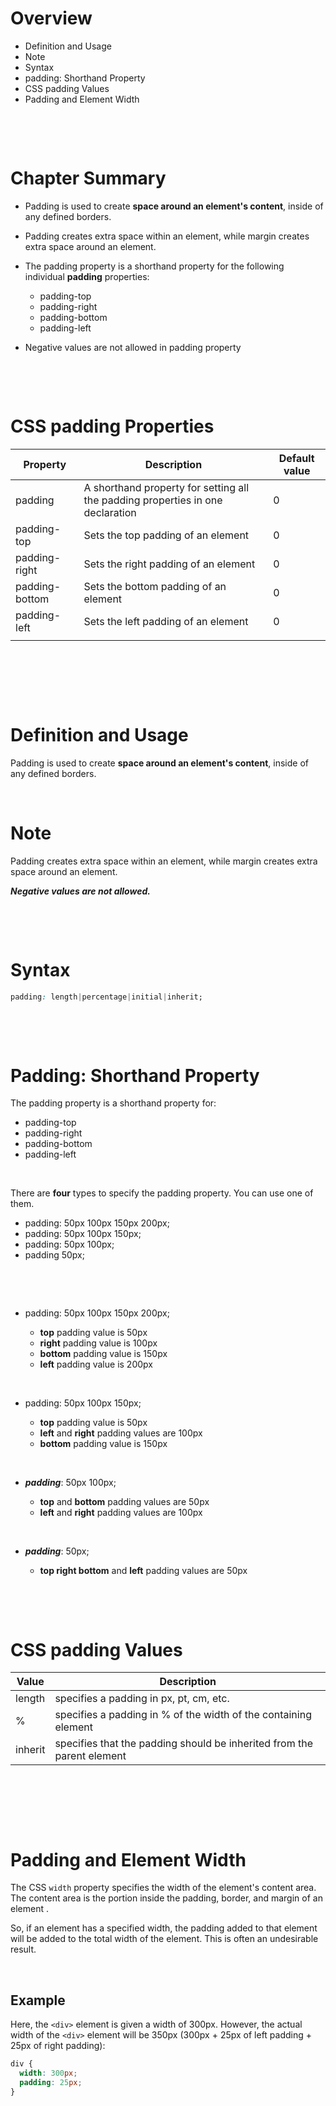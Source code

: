 # Overview

- Definition and Usage
- Note
- Syntax
- padding: Shorthand Property
- CSS padding Values
- Padding and Element Width

&nbsp;

&nbsp;

# Chapter Summary

- Padding is used to create **space around an element's content**, inside of any defined borders.

- Padding creates extra space within an element, while margin creates extra space around an element.

- The padding property is a shorthand property for the following individual **padding** properties:

  - padding-top
  - padding-right
  - padding-bottom
  - padding-left

- Negative values are not allowed in padding property

&nbsp;

&nbsp;

# CSS padding Properties

| Property       | Description                                                                    | Default value |
| -------------- | ------------------------------------------------------------------------------ | ------------- |
| padding        | A shorthand property for setting all the padding properties in one declaration | 0             |
| padding-top    | Sets the top padding of an element                                             | 0             |
| padding-right  | Sets the right padding of an element                                           | 0             |
| padding-bottom | Sets the bottom padding of an element                                          | 0             |
| padding-left   | Sets the left padding of an element                                            | 0             |
|                |                                                                                |               |

&nbsp;

&nbsp;

&nbsp;

# Definition and Usage

Padding is used to create **space around an element's content**, inside of any defined borders.

&nbsp;

# Note

Padding creates extra space within an element, while margin creates extra space around an element.

**_Negative values are not allowed._**

&nbsp;

&nbsp;

# Syntax

```css
padding: length|percentage|initial|inherit;
```

&nbsp;

&nbsp;

# Padding: Shorthand Property

The padding property is a shorthand property for:

- padding-top
- padding-right
- padding-bottom
- padding-left

&nbsp;

There are **four** types to specify the padding property. You can use one of them.

- padding: 50px 100px 150px 200px;
- padding: 50px 100px 150px;
- padding: 50px 100px;
- padding 50px;

&nbsp;

&nbsp;

- padding: 50px 100px 150px 200px;

  - **top** padding value is 50px
  - **right** padding value is 100px
  - **bottom** padding value is 150px
  - **left** padding value is 200px

&nbsp;

- padding: 50px 100px 150px;

  - **top** padding value is 50px
  - **left** and **right** padding values are 100px
  - **bottom** padding value is 150px

&nbsp;

- **_padding_**: 50px 100px;

  - **top** and **bottom** padding values are 50px
  - **left** and **right** padding values are 100px

&nbsp;

- **_padding_**: 50px;

  - **top right bottom** and **left** padding values are 50px

&nbsp;

&nbsp;

# CSS padding Values

| Value   | Description                                                            |
| ------- | ---------------------------------------------------------------------- |
| length  | specifies a padding in px, pt, cm, etc.                                |
| %       | specifies a padding in % of the width of the containing element        |
| inherit | specifies that the padding should be inherited from the parent element |

&nbsp;

&nbsp;

&nbsp;

# Padding and Element Width

The CSS `width` property specifies the width of the element's content area. The content area is the portion inside the padding, border, and margin of an element .

So, if an element has a specified width, the padding added to that element will be added to the total width of the element. This is often an undesirable result.

&nbsp;

## Example

Here, the `<div>` element is given a width of 300px. However, the actual width of the `<div>` element will be 350px (300px + 25px of left padding + 25px of right padding):

```css
div {
  width: 300px;
  padding: 25px;
}
```
